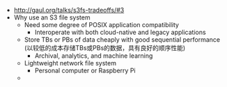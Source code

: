 - http://gaul.org/talks/s3fs-tradeoffs/#3
- Why use an S3 file system
	- Need some degree of POSIX application compatibility
		- Interoperate with both cloud-native and legacy applications
	- Store TBs or PBs of data cheaply with good sequential performance (以较低的成本存储TBs或PBs的数据，具有良好的顺序性能)
		- Archival, analytics, and machine learning
	- Lightweight network file system
		- Personal computer or Raspberry Pi
	-